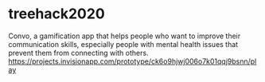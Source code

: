 # treehack2020
Convo, a gamification app that helps people who want to improve their communication skills, especially people with mental health issues that prevent them from connecting with others.
https://projects.invisionapp.com/prototype/ck6o9hjwj006o7k01qqj9bsnn/play

